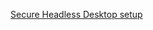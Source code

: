[Secure Headless Desktop setup](https://www.instructables.com/id/Raspberry-Pi-Desktop-Secure-Headless-Setup-Without/)
